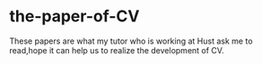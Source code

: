 # the-paper-of-CV
These papers are what my tutor who is working at Hust ask me to read,hope it can help us to realize the development of CV.
